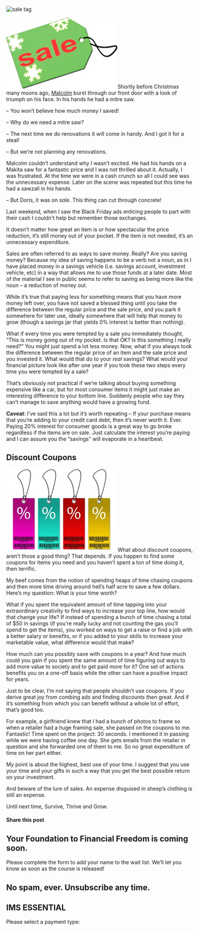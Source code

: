 ![sale tag](https://yourfinanciallaunchpad.com/wp-content/uploads/elementor/thumbs/sale-tag-qdc6cqrbkvkqbvm1juw1iusf84sbync09asazw9q4o.jpg "sale tag")

[![sale tag](attachments/sale-tag-300x191.jpg)](http://yflmainprod.wpengine.com/wp-content/uploads/2014/12/sale-tag.jpg)Shortly before Christmas many moons ago, [Malcolm](https://yflmainprod.wpengine.com/2012/05/my-story-part-i/) burst through our front door with a look of triumph on his face. In his hands he had a mitre saw.

– You won’t believe how much money I saved!

– Why do we need a mitre saw?

– The next time we do renovations it will come in handy. And I got it for a steal!

– But we’re not planning any renovations.

Malcolm couldn’t understand why I wasn’t excited. He had his hands on a Makita saw for a fantastic price and I was not thrilled about it. Actually, I was frustrated. At the time we were in a cash crunch so all I could see was the unnecessary expense. Later on the scene was repeated but this time he had a sawzall in his hands.

– But Doris, it was on *sale*. This thing can cut through concrete!

Last weekend, when I saw the Black Friday ads enticing people to part with their cash I couldn’t help but remember those exchanges.

It doesn’t matter how great an item is or how spectacular the price reduction, it’s still money out of your pocket. If the item is not needed, it’s an unnecessary expenditure.

Sales are often referred to as ways to save money. Really? Are you saving money? Because my idea of saving happens to be a verb not a noun, as in I have placed money in a savings vehicle (i.e. savings account, investment vehicle, etc) in a way that allows me to use those funds at a later date. Most of the material I see in public seems to refer to saving as being more like the noun – a reduction of money out.

While it’s true that paying less for something means that you have more money left over, you have not saved a blessed thing until you take the difference between the regular price and the sale price, and you park it somewhere for later use, ideally somewhere that will help that money to grow (though a savings jar that yields 0% interest is better than nothing).

What if every time you were tempted by a sale you immediately thought, “This is money going out of my pocket. Is that OK? Is this something I really need?” You might just spend a lot less money. Now, what if you always took the difference between the regular price of an item and the sale price and you invested it. What would that do to your *real* savings? What would your financial picture look like after one year if you took these two steps every time you were tempted by a sale?

That’s obviously not practical if we’re talking about buying something expensive like a car, but for most consumer items it might just make an interesting difference to your bottom line. Suddenly people who say they can’t manage to save anything would have a growing fund.

**Caveat**: I’ve said this a lot but it’s worth repeating – If your purchase means that you’re adding to your credit card debt, then it’s never worth it. Ever. Paying 20% interest for consumer goods is a great way to go broke regardless if the items are on sale. Just calculate the interest you’re paying and I can assure you the “savings” will evaporate in a heartbeat.

## Discount Coupons

[![Discount coupons](attachments/Discount-coupons-300x223.jpg)](http://yflmainprod.wpengine.com/wp-content/uploads/2014/12/Discount-coupons.jpg)What about discount coupons, aren’t those a good thing? That depends. If you happen to find some coupons for items you need and you haven’t spent a ton of time doing it, then terrific.

My beef comes from the notion of spending heaps of time chasing coupons and then more time driving around hell’s half acre to save a few dollars. Here’s my question: What is your time worth?

What if you spent the equivalent amount of time tapping into your extraordinary creativity to find ways to increase your top line, how would that change your life? If instead of spending a bunch of time chasing a total of $50 in savings (if you’re really lucky and not counting the gas you’ll spend to get the items), you worked on ways to get a raise or find a job with a better salary or benefits, or if you added to your skills to increase your marketable value, what difference would that make?

How much can you possibly save with coupons in a year? And how much could you gain if you spent the same amount of time figuring out ways to add more value to society and to get paid more for it? One set of actions benefits you on a one-off basis while the other can have a positive impact for years.

Just to be clear, I’m not saying that people shouldn’t use coupons. If you derive great joy from combing ads and finding discounts then great. And if it’s something from which you can benefit without a whole lot of effort, that’s good too.

For example, a girlfriend knew that I had a bunch of photos to frame so when a retailer had a huge framing sale, she passed on the coupons to me. Fantastic! Time spent on the project: 30 seconds. I mentioned it in passing while we were having coffee one day. She gets emails from the retailer in question and she forwarded one of them to me. So no great expenditure of time on her part either.

My point is about the highest, best use of your time. I suggest that you use your time and your gifts in such a way that you get the best possible return on your investment.

And beware of the lure of sales. An expense disguised in sheep’s clothing is still an expense.

Until next time, Survive, Thrive and Grow.

#### Share this post

## Your Foundation to Financial Freedom is coming soon.

Please complete the form to add your name to the wait list. We’ll let you know as soon as the course is released!

## No spam, ever. Unsubscribe any time.

## IMS ESSENTIAL

Please select a payment type: